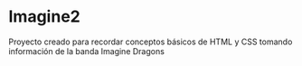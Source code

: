 # Imagine2
Proyecto creado para recordar conceptos básicos de HTML y CSS tomando información de la banda Imagine Dragons
